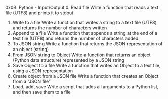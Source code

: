 0x0B. Python - Input/Output
0. Read file
Write a function that reads a text file (UTF8) and prints it to stdout
1. Write to a file
Write a function that writes a string to a text file (UTF8) and returns the number of characters written
2. Append to a file
Write a function that appends a string at the end of a text file (UTF8) and returns the number of characters added
3. To JSON string
Write a function that returns the JSON representation of an object (string)
4. From JSON string to Object
Write a function that returns an object (Python data structure) represented by a JSON string
5. Save Object to a file
Write a function that writes an Object to a text file, using a JSON representation
6. Create object from a JSON file
Write a function that creates an Object from a “JSON file”
7. Load, add, save
Write a script that adds all arguments to a Python list, and then save them to a file
